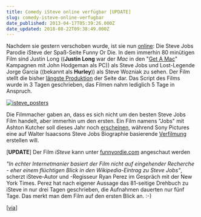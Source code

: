 ```yaml
---
title: Comedy iSteve online verfügbar [UPDATE]
slug: comedy-isteve-online-verfugbar
date_published: 2013-04-17T05:39:26.000Z
date_updated: 2018-08-22T09:38:49.000Z
---
```


Nachdem sie gestern verschoben wurde, ist sie nun [online](http://www.funnyordie.com/videos/d2e0f617e3/isteve): Die Steve Jobs Parodie iSteve der Spaß-Seite Funny Or Die. In dem immerhin 80 minütigen Film sind Justin Long ((**Justin Long** war der *Mac* in den "[Get A Mac](http://en.wikipedia.org/wiki/Get_a_Mac)" Kampagnen mit John Hodgeman als PC)) als Steve Jobs und Lost-Legende Jorge Garcia ((bekannt als **Hurley**)) als Steve Wozniak zu sehen. Der Film stellt die bisher [längste Produktion](http://www.macrumors.com/2013/03/18/funny-or-die-releasing-very-silly-steve-jobs-movie-starring-justin-long-on-april-15/) der Seite dar. Das Script des Films wurde in 3 Tagen geschrieben, das Filmen nahm lediglich 5 Tage in Anspruch.

[![isteve_posters](//picdump.thafaker.de/2013/04/isteve_posters-580x434.jpg)](__GHOST_URL__/comedy-isteve-online-verfugbar/isteve_posters/)

Die Filmmacher gaben an, dass es sich nicht um den besten Steve Jobs Film handelt, aber immerhin um den ersten. Ein Film namens "Jobs" mit Ashton Kutcher soll dieses Jahr noch [erscheinen](http://www.macrumors.com/2013/03/15/release-of-ashton-kutchers-jobs-delayed/), während Sony Pictures eine auf Walter Isaacsons Steve Jobs Biographie basierende [Verfilmung](http://www.macrumors.com/2012/11/15/aaron-sorkins-steve-jobs-biopic-three-30-minute-scenes-taking-place-before-three-product-launches/) erstellen will.

[**UPDATE**] Der Film *iSteve* kann unter [funnyordie.com](http://www.funnyordie.com/videos/d2e0f617e3/isteve) angeschaut werden

*"In echter Internetmanier basiert der Film nicht auf eingehender Recherche - eher einem flüchtigen Blick in den Wikipedia-Eintrag zu Steve Jobs"*, scherzt iSteve-Autor und -Regisseur Ryan Perez im Gespräch mit der New York Times. Perez hat nach eigener Aussage das 81-seitige Drehbuch zu iSteve in nur drei Tagen geschrieben, die Aufnahmen dauerten nur fünf Tage. Das merkt man dem Film auf den ersten Blick an. :-)

[[via](http://www.macrumors.com/2013/04/16/funny-or-dies-steve-jobs-movie-isteve-now-available-online/)]
